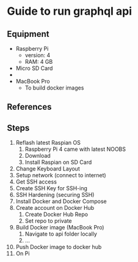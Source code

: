 # Guide to run graphql api #

## Equipment ##
* Raspberry Pi
	* version: 4
	* RAM: 4 GB
* Micro SD Card
* 
* MacBook Pro
	* To build docker images

## References ##

## Steps ##
1. Reflash latest Raspian OS
	1. Raspberry Pi 4 came with latest NOOBS
	1. Download
	1. Install Raspian on SD Card
1. Change Keyboard Layout
1. Setup network (connect to internet)
1. Get SSH access
1. Create SSH Key for SSH-ing
1. SSH Hardening (securing SSH)
1. Install Docker and Docker Compose
1. Create account on Docker Hub
	1. Create Docker Hub Repo
	1. Set repo to private
1. Build Docker image (MacBook Pro)
	1. Navigate to api folder locally
	1. ...
1. Push Docker image to docker hub
1. On Pi
	
